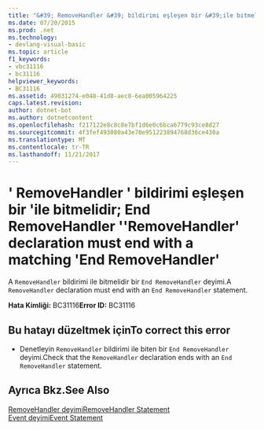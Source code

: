 ```yaml
---
title: "&#39; RemoveHandler &#39; bildirimi eşleşen bir &#39;ile bitmelidir; End RemoveHandler &#39;"
ms.date: 07/20/2015
ms.prod: .net
ms.technology:
- devlang-visual-basic
ms.topic: article
f1_keywords:
- vbc31116
- bc31116
helpviewer_keywords:
- BC31116
ms.assetid: 49031274-e048-41d8-aec8-6ea005964225
caps.latest.revision: 
author: dotnet-bot
ms.author: dotnetcontent
ms.openlocfilehash: f217122e8c8c8e7bf1d6e0c6bca6779c93ce8d27
ms.sourcegitcommit: 4f3fef493080a43e70e951223894768d36ce430a
ms.translationtype: MT
ms.contentlocale: tr-TR
ms.lasthandoff: 11/21/2017
---
```

# <a name="39removehandler39-declaration-must-end-with-a-matching-39end-removehandler39"></a><span data-ttu-id="9105e-102">&#39; RemoveHandler &#39; bildirimi eşleşen bir &#39;ile bitmelidir; End RemoveHandler &#39;</span><span class="sxs-lookup"><span data-stu-id="9105e-102">&#39;RemoveHandler&#39; declaration must end with a matching &#39;End RemoveHandler&#39;</span></span>
<span data-ttu-id="9105e-103">A `RemoveHandler` bildirimi ile bitmelidir bir `End RemoveHandler` deyimi.</span><span class="sxs-lookup"><span data-stu-id="9105e-103">A `RemoveHandler` declaration must end with an `End RemoveHandler` statement.</span></span>  
  
 <span data-ttu-id="9105e-104">**Hata Kimliği:** BC31116</span><span class="sxs-lookup"><span data-stu-id="9105e-104">**Error ID:** BC31116</span></span>  
  
## <a name="to-correct-this-error"></a><span data-ttu-id="9105e-105">Bu hatayı düzeltmek için</span><span class="sxs-lookup"><span data-stu-id="9105e-105">To correct this error</span></span>  
  
-   <span data-ttu-id="9105e-106">Denetleyin `RemoveHandler` bildirimi ile biten bir `End RemoveHandler` deyimi.</span><span class="sxs-lookup"><span data-stu-id="9105e-106">Check that the `RemoveHandler` declaration ends with an `End RemoveHandler` statement.</span></span>  
  
## <a name="see-also"></a><span data-ttu-id="9105e-107">Ayrıca Bkz.</span><span class="sxs-lookup"><span data-stu-id="9105e-107">See Also</span></span>  
 [<span data-ttu-id="9105e-108">RemoveHandler deyimi</span><span class="sxs-lookup"><span data-stu-id="9105e-108">RemoveHandler Statement</span></span>](../../visual-basic/language-reference/statements/removehandler-statement.md)  
 [<span data-ttu-id="9105e-109">Event deyimi</span><span class="sxs-lookup"><span data-stu-id="9105e-109">Event Statement</span></span>](../../visual-basic/language-reference/statements/event-statement.md)
